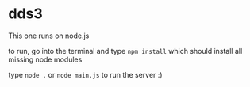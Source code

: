 # dds3

This one runs on node.js

to run, go into the terminal and type `npm install` which should install all missing node modules

type `node .` or `node main.js` to run the server :)
